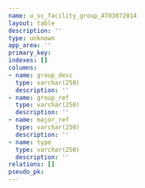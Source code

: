 ```yaml
---
name: u_sc_facility_group_AT03072014
layout: table
description: ''
type: unknown
app_area: ''
primary_key: 
indexes: []
columns:
- name: group_desc
  type: varchar(250)
  description: ''
- name: group_ref
  type: varchar(250)
  description: ''
- name: major_ref
  type: varchar(250)
  description: ''
- name: type
  type: varchar(250)
  description: ''
relations: []
pseudo_pk: 
---
```


